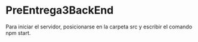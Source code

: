 # PreEntrega3BackEnd
Para iniciar el servidor, posicionarse en la carpeta src y escribir el comando npm start.
